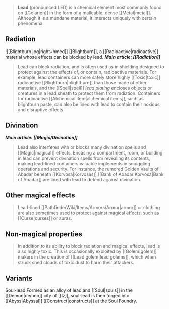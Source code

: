 > **Lead** (pronounced LED) is a chemical element most commonly found on [[Golarion]] in the form of a malleable, dense [[Metal|metal]]. Although it is a mundane material, it interacts uniquely with certain phenomena.



## Radiation

![[Blightburn.jpg|right+hmed]] 
 [[Blightburn]], a [[Radioactive|radioactive]] material whose effects can be blocked by lead.
***Main article: [[Radiation]]***
> Lead can block radiation, and is often used as in shielding designed to protect against the effects of, or contain, radioactive materials. For example, lead containers can more safely store highly [[Toxic|toxic]] radioactive [[Blightburn|blightburn]] than those made of other materials, and the [[Spell|spell]] *lead plating* encloses objects or creatures in a lead sheath to protect them from radiation.
> Containers for radioactive [[Alchemical item|alchemical items]], such as blightburn paste, can also be lined with lead to contain their noxious and disruptive effects.


## Divination

***Main article: [[Magic/Divination]]***
> Lead also interferes with or blocks many divination spells and [[Magic|magical]] effects. Encasing a compartment, room, or building in lead can prevent divination spells from revealing its contents, making lead-lined containers valuable implements in smuggling operations and security. For instance, the rumored Golden Vaults of Abadar beneath [[Korvosa|Korvosas]] [[Bank of Abadar Korvosa|Bank of Abadar]] are lined with lead to defend against divination.


## Other magical effects

> Lead-lined [[PathfinderWiki/Items/Armors/Armor|armor]] or clothing are also sometimes used to protect against magical effects, such as [[Curse|curses]] or auras.


## Non-magical properties

> In addition to its ability to block radiation and magical effects, lead is also highly toxic. This is occasionally exploited by [[Golem|golem]] makers in the creation of [[Lead golem|lead golems]], which when struck shed clouds of toxic dust to harm their attackers.


## Variants

Soul-lead
Formed as an alloy of lead and [[Soul|souls]] in the [[Demon|demon]] city of [[Iz]], soul-lead is then forged into [[Abyss|Abyssal]] [[Construct|constructs]] at the Soul Foundry.






